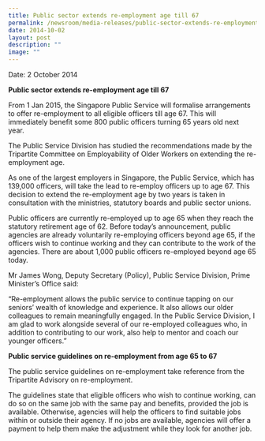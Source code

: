 ```yaml
---
title: Public sector extends re‑employment age till 67
permalink: /newsroom/media-releases/public-sector-extends-re-employment-age-till-67-1/
date: 2014-10-02
layout: post
description: ""
image: ""
---
```

Date: 2 October 2014

**Public sector extends re-employment age till 67**

From 1 Jan 2015, the Singapore Public Service will formalise arrangements to offer re-employment to all eligible officers till age 67. This will immediately benefit some 800 public officers turning 65 years old next year.

The Public Service Division has studied the recommendations made by the Tripartite Committee on Employability of Older Workers on extending the re-employment age.

As one of the largest employers in Singapore, the Public Service, which has 139,000 officers, will take the lead to re-employ officers up to age 67. This decision to extend the re-employment age by two years is taken in consultation with the ministries, statutory boards and public sector unions.

Public officers are currently re-employed up to age 65 when they reach the statutory retirement age of 62. Before today’s announcement, public agencies are already voluntarily re-employing officers beyond age 65, if the officers wish to continue working and they can contribute to the work of the agencies. There are about 1,000 public officers re-employed beyond age 65 today.

Mr James Wong, Deputy Secretary (Policy), Public Service Division, Prime Minister’s Office said:

“Re-employment allows the public service to continue tapping on our seniors’ wealth of knowledge and experience. It also allows our older colleagues to remain meaningfully engaged. In the Public Service Division, I am glad to work alongside several of our re-employed colleagues who, in addition to contributing to our work, also help to mentor and coach our younger officers.”

**Public service guidelines on re-employment from age 65 to 67**

The public service guidelines on re-employment take reference from the Tripartite Advisory on re-employment.

The guidelines state that eligible officers who wish to continue working, can do so on the same job with the same pay and benefits, provided the job is available. Otherwise, agencies will help the officers to find suitable jobs within or outside their agency. If no jobs are available, agencies will offer a payment to help them make the adjustment while they look for another job.